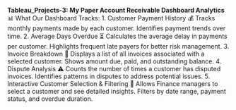 **Tableau_Projects-3: My Paper Account Receivable Dashboard Analytics**
📊 What Our Dashboard Tracks:
1️. Customer Payment History 💰
Tracks monthly payments made by each customer.
Identifies payment trends over time.
2️. Average Days Overdue ⏳
Calculates the average delay in payments per customer.
Highlights frequent late payers for better risk management.
3️. Invoice Breakdown 📑
Displays a list of all invoices associated with a selected customer.
Shows amount due, paid, and outstanding balance.
4️. Dispute Analysis ⚠️
Counts the number of times a customer has disputed invoices.
Identifies patterns in disputes to address potential issues.
5️. Interactive Customer Selection & Filtering 🎯
Allows Finance managers to select a customer and see detailed insights.
Filters by date range, payment status, and overdue duration.
